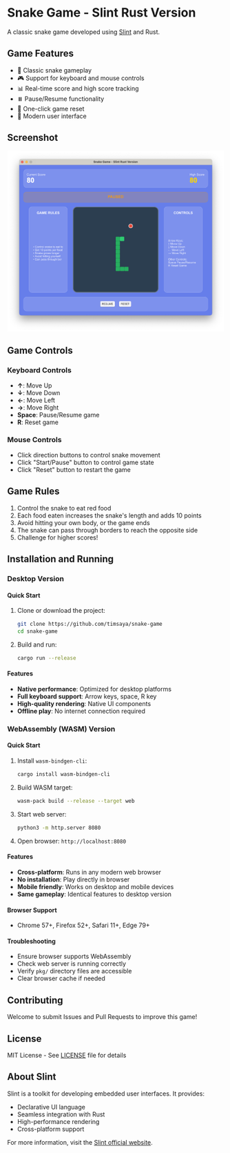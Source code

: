 # Snake Game - Slint Rust Version

A classic snake game developed using [Slint](https://slint.rs/) and Rust.

## Game Features

- 🐍 Classic snake gameplay
- 🎮 Support for keyboard and mouse controls
- 📊 Real-time score and high score tracking
- ⏸️ Pause/Resume functionality
- 🔄 One-click game reset
- 🎨 Modern user interface

## Screenshot

![Snake Game Screenshot](docs/images/index.png)


## Game Controls

### Keyboard Controls
- **↑**: Move Up
- **↓**: Move Down
- **←**: Move Left
- **→**: Move Right
- **Space**: Pause/Resume game
- **R**: Reset game

### Mouse Controls
- Click direction buttons to control snake movement
- Click "Start/Pause" button to control game state
- Click "Reset" button to restart the game

## Game Rules

1. Control the snake to eat red food
2. Each food eaten increases the snake's length and adds 10 points
3. Avoid hitting your own body, or the game ends
4. The snake can pass through borders to reach the opposite side
5. Challenge for higher scores!

## Installation and Running


### Desktop Version

#### Quick Start

1. Clone or download the project:
   ```bash
   git clone https://github.com/timsaya/snake-game
   cd snake-game
   ```

2. Build and run:
   ```bash
   cargo run --release
   ```

#### Features
- **Native performance**: Optimized for desktop platforms
- **Full keyboard support**: Arrow keys, space, R key
- **High-quality rendering**: Native UI components
- **Offline play**: No internet connection required

### WebAssembly (WASM) Version


#### Quick Start

1. 
   Install `wasm-bindgen-cli`:
   ```bash
   cargo install wasm-bindgen-cli
   ```

2. Build WASM target:
   ```bash
   wasm-pack build --release --target web
   ```

3. Start web server:
   ```bash
   python3 -m http.server 8080
   ```

4. Open browser: `http://localhost:8080`

#### Features
- **Cross-platform**: Runs in any modern web browser
- **No installation**: Play directly in browser
- **Mobile friendly**: Works on desktop and mobile devices
- **Same gameplay**: Identical features to desktop version

#### Browser Support
- Chrome 57+, Firefox 52+, Safari 11+, Edge 79+

#### Troubleshooting
- Ensure browser supports WebAssembly
- Check web server is running correctly
- Verify `pkg/` directory files are accessible
- Clear browser cache if needed


## Contributing

Welcome to submit Issues and Pull Requests to improve this game!

## License

MIT License - See [LICENSE](LICENSE) file for details

## About Slint

Slint is a toolkit for developing embedded user interfaces. It provides:
- Declarative UI language
- Seamless integration with Rust
- High-performance rendering
- Cross-platform support

For more information, visit the [Slint official website](https://slint.rs/).
